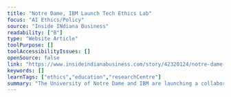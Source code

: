```yaml
---
title: "Notre Dame, IBM Launch Tech Ethics Lab"
focus: "AI Ethics/Policy"
source: "Inside INdiana Business"
readability: ["B"]
type: "Website Article"
toolPurpose: []
toolAccessibilityIssues: []
openSource: false
link: "https://www.insideindianabusiness.com/story/42320124/notre-dame-ibm-launch-tech-ethics-lab"
keywords: []
learnTags: ["ethics","education","researchCentre"]
summary: "The University of Notre Dame and IBM are launching a collaboration that intends to address ethical concerns raised by the use of advanced technologies. "
---
```


